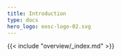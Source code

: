```yaml
---
title: Introduction
type: docs
hero_logo: eosc-logo-02.svg
---
```


{{< include "overview/_index.md" >}}
